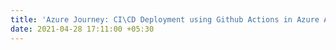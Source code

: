 ```yaml
---
title: 'Azure Journey: CI\CD Deployment using Github Actions in Azure App Service'
date: 2021-04-28 17:11:00 +05:30
---
```


